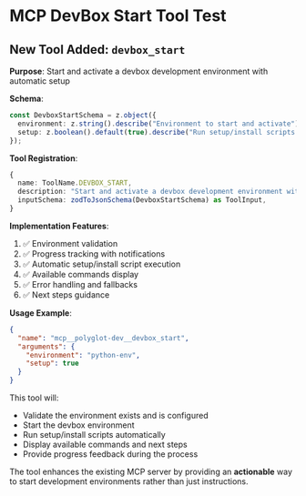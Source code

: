 # MCP DevBox Start Tool Test

## New Tool Added: `devbox_start`

**Purpose**: Start and activate a devbox development environment with automatic setup

**Schema**:
```typescript
const DevboxStartSchema = z.object({
  environment: z.string().describe("Environment to start and activate"),
  setup: z.boolean().default(true).describe("Run setup/install scripts after starting"),
});
```

**Tool Registration**:
```typescript
{
  name: ToolName.DEVBOX_START,
  description: "Start and activate a devbox development environment with automatic setup",
  inputSchema: zodToJsonSchema(DevboxStartSchema) as ToolInput,
}
```

**Implementation Features**:
1. ✅ Environment validation
2. ✅ Progress tracking with notifications  
3. ✅ Automatic setup/install script execution
4. ✅ Available commands display
5. ✅ Error handling and fallbacks
6. ✅ Next steps guidance

**Usage Example**:
```json
{
  "name": "mcp__polyglot-dev__devbox_start",
  "arguments": {
    "environment": "python-env",
    "setup": true
  }
}
```

This tool will:
- Validate the environment exists and is configured
- Start the devbox environment  
- Run setup/install scripts automatically
- Display available commands and next steps
- Provide progress feedback during the process

The tool enhances the existing MCP server by providing an **actionable** way to start development environments rather than just instructions.
